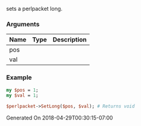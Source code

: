 sets a perlpacket long.
### Arguments
**Name**|**Type**|**Description**
:---|:---|:---
pos||
val||

### Example

```perl
my $pos = 1;
my $val = 1;

$perlpacket->SetLong($pos, $val); # Returns void
```


Generated On 2018-04-29T00:30:15-07:00
